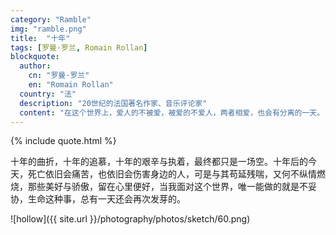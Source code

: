 ```yaml
---
category: "Ramble"
img: "ramble.png"
title:  "十年"
tags: [罗曼·罗兰, Romain Rollan]
blockquote:
  author:
    cn: "罗曼·罗兰"
    en: "Romain Rollan"
  country: "法"
  description: "20世纪的法国著名作家、音乐评论家"
  content: "在这个世界上，爱人的不被爱，被爱的不爱人，两者相爱，也会有分离的一天。"
---
```

{% include quote.html %}

十年的曲折，十年的追慕，十年的艰辛与执着，最终都只是一场空。十年后的今天，死亡依旧会痛苦，也依旧会伤害身边的人，可是与其苟延残喘，又何不纵情燃烧，那些美好与骄傲，留在心里便好，当我面对这个世界，唯一能做的就是不妥协，生命这种事，总有一天还会再次发芽的。

![hollow]({{ site.url }}/photography/photos/sketch/60.png)
